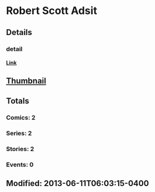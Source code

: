 # Robert Scott Adsit 
## Details
### detail
#### [Link](http://marvel.com/comics/creators/12344/robert_scott_adsit?utm_campaign=apiRef&utm_source=225578a89fc76f3d20fbffda5d17a88d)
## [Thumbnail](http://i.annihil.us/u/prod/marvel/i/mg/b/40/image_not_available.jpg)
## Totals
### Comics: 2
### Series: 2
### Stories: 2
### Events: 0
## Modified: 2013-06-11T06:03:15-0400